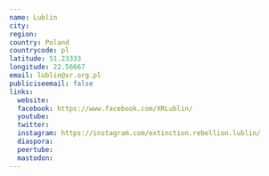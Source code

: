 ```yaml
---
name: Lublin
city:
region:
country: Poland
countrycode: pl
latitude: 51.23333
longitude: 22.56667
email: lublin@xr.org.pl
publiciseemail: false
links:
  website:
  facebook: https://www.facebook.com/XRLublin/
  youtube:
  twitter:
  instagram: https://instagram.com/extinction.rebellion.lublin/
  diaspora:
  peertube:
  mastodon:
---
```

